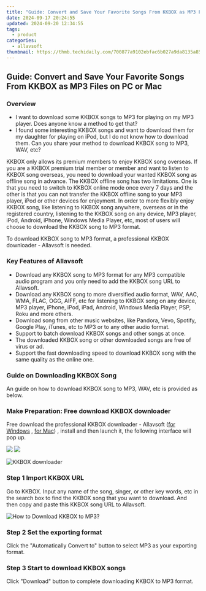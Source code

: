 ```yaml
---
title: "Guide: Convert and Save Your Favorite Songs From KKBOX as MP3 Files on PC or Mac"
date: 2024-09-17 20:24:55
updated: 2024-09-20 12:34:55
tags:
  - product
categories:
  - allavsoft
thumbnail: https://thmb.techidaily.com/700877a9102ebfac6b027a9da8135a8597355f7b411786ceebe675ffa9f20381.jpg
---
```


## Guide: Convert and Save Your Favorite Songs From KKBOX as MP3 Files on PC or Mac

### Overview

* I want to download some KKBOX songs to MP3 for playing on my MP3 player. Does anyone know a method to get that?
* I found some interesting KKBOX songs and want to download them for my daughter for playing on iPod, but I do not know how to download them. Can you share your method to download KKBOX song to MP3, WAV, etc?

KKBOX only allows its premium members to enjoy KKBOX song overseas. If you are a KKBOX premium trial member or member and want to listen to KKBOX song overseas, you need to download your wanted KKBOX song as offline song in advance. The KKBOX offline song has two limitations. One is that you need to switch to KKBOX online mode once every 7 days and the other is that you can not transfer the KKBOX offline song to your MP3 player, iPod or other devices for enjoyment. In order to more flexibly enjoy KKBOX song, like listening to KKBOX song anywhere, overseas or in the registered country, listening to the KKBOX song on any device, MP3 player, iPod, Android, iPhone, Windows Media Player, etc, most of users will choose to download the KKBOX song to MP3 format.

To download KKBOX song to MP3 format, a professional KKBOX downloader - Allavsoft is needed.

### Key Features of Allavsoft

* Download any KKBOX song to MP3 format for any MP3 compatible audio program and you only need to add the KKBOX song URL to Allavsoft.
* Download any KKBOX song to more diversified audio format, WAV, AAC, WMA, FLAC, OGG, AIFF, etc for listening to KKBOX song on any device, MP3 player, iPhone, iPod, iPad, Android, Windows Media Player, PSP, Roku and more others.
* Download song from other music websites, like Pandora, Vevo, Spotify, Google Play, iTunes, etc to MP3 or to any other audio format.
* Support to batch download KKBOX songs and other songs at once.
* The downloaded KKBOX song or other downloaded songs are free of virus or ad.
* Support the fast downloading speed to download KKBOX song with the same quality as the online one.

### Guide on Downloading KKBOX Song

An guide on how to download KKBOX song to MP3, WAV, etc is provided as below.

### Make Preparation: Free download KKBOX downloader

Free download the professional KKBOX downloader - Allavsoft ([for Windows](https://tools.techidaily.com/allavsoft/products/) , [for Mac](https://tools.techidaily.com/allavsoft/products/)) , install and then launch it, the following interface will pop up.

[![](https://www.allavsoft.com/how-to/../images/how-to/free-download-win.jpg)](https://tools.techidaily.com/allavsoft/products/) [![](https://www.allavsoft.com/how-to/../images/how-to/free-download-mac.jpg)](https://tools.techidaily.com/allavsoft/products/)

![KKBOX downloader](https://www.allavsoft.com/how-to/../images/allavsoft/screen-shot-600.jpg)

### Step 1 Import KKBOX URL

Go to KKBOX. Input any name of the song, singer, or other key words, etc in the search box to find the KKBOX song that you want to download. And then copy and paste this KKBOX song URL to Allavsoft.

![How to Download KKBOX to MP3?](https://www.allavsoft.com/how-to/../images/how-to/download-rtmp-video/download-rtmp-video.jpg)

### Step 2 Set the exporting format

Click the "Automatically Convert to" button to select MP3 as your exporting format.

### Step 3 Start to download KKBOX songs

Click "Download" button to complete downloading KKBOX to MP3 format.

<ins class="adsbygoogle"
     style="display:block"
     data-ad-format="autorelaxed"
     data-ad-client="ca-pub-7571918770474297"
     data-ad-slot="1223367746"></ins>



<ins class="adsbygoogle"
     style="display:block"
     data-ad-client="ca-pub-7571918770474297"
     data-ad-slot="8358498916"
     data-ad-format="auto"
     data-full-width-responsive="true"></ins>
